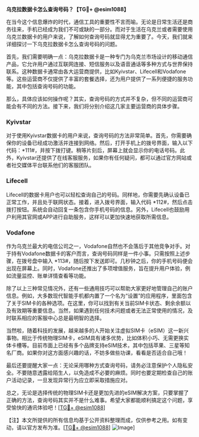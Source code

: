 **乌克拉数据卡怎么查询号码？【TG💪+ @esim1088】**

在当今这个信息爆炸的时代，通信工具的重要性不言而喻。无论是日常生活还是商务往来，手机已经成为我们不可或缺的一部分。而对于生活在乌克兰或者需要使用乌克兰数据卡的用户来说，了解如何查询号码就显得尤为重要了。今天，我们就来详细探讨一下乌克拉数据卡怎么查询号码的问题。

首先，我们需要明确一点：乌克拉数据卡是一种专门为乌克兰市场设计的移动通信产品，它允许用户通过互联网连接、短信服务以及语音通话等多种方式与世界保持联系。这种数据卡通常由各大运营商提供，比如Kyivstar、Lifecell和Vodafone等。这些运营商不仅提供了丰富的套餐选择，还为用户提供了一系列便捷的服务功能，其中包括查询号码的功能。

那么，具体应该如何操作呢？其实，查询号码的方式并不复杂，但不同的运营商可能会有不同的方法。接下来，我们将分别介绍这几家主要运营商的具体步骤。

### Kyivstar

对于使用Kyivstar数据卡的用户来说，查询号码的方法非常简单。首先，你需要确保你的设备已经成功激活并连接到网络。然后，打开手机上的拨号界面，输入以下代码：*111#，并按下拨打键。稍等片刻后，屏幕上就会显示你的电话号码。此外，Kyivstar还提供了在线客服服务，如果你有任何疑问，都可以通过官方网站或者社交媒体平台联系他们的客服团队。

### Lifecell

Lifecell的数据卡用户也可以轻松查询自己的号码。同样地，你需要先确认设备已正常工作，并且处于联网状态。接着，进入拨号界面，输入代码 *112#，然后点击拨打按钮。系统会自动回复一条包含你手机号码的信息。另外，Lifecell也鼓励用户利用其官网或APP进行自助服务，这样可以更加快速地获取所需信息。

### Vodafone

作为乌克兰最大的电信公司之一，Vodafone自然也不会落后于其他竞争对手。对于持有Vodafone数据卡的客户而言，查询号码同样是一件小事。只需按照上述步骤，在拨号盘中输入 *113#，随后按下发送即可。几秒钟之后，你的手机号码便会出现在屏幕上。同时，Vodafone还推出了多项增值服务，旨在提升用户体验，例如流量监控、账单详情查看等功能。

除了以上三种常见情况外，还有一些通用技巧可以帮助大家更好地管理自己的账户信息。例如，大多数现代智能手机都内置了一个名为“设置”的应用程序，里面包含了关于SIM卡的各种选项。在这里，你可以找到有关当前SIM卡状态、剩余余额以及有效期等重要信息。当然，如果遇到任何技术问题或者无法正常使用的情况，及时联系相应的客服中心总是最明智的选择。

当然啦，随着科技的发展，越来越多的人开始关注虚拟SIM卡（eSIM）这一新兴事物。相比于传统物理SIM卡，eSIM具有诸多优势，比如体积小巧、无需更换实体卡槽等。目前市面上已经有多个品牌支持eSIM技术，其中包括苹果、三星等知名厂商。如果你对这方面感兴趣的话，不妨多做些功课，看看是否适合自己哦！

最后还要提醒大家一点：无论采用哪种方式查询号码，请务必注意保护个人隐私安全。不要随意透露给陌生人，以免造成不必要的麻烦。同时也要定期检查自己的账户活动记录，一旦发现异常行为应立即采取措施应对。

总之，无论是选择传统的物理SIM卡还是更加先进的eSIM解决方案，只要掌握了正确的方法，查询号码其实并不是什么难事。希望大家都能顺利搞定这个问题，享受愉快的通讯体验吧！[[TG💪+ @esim1088](https://t.me/s/esim1088)]

【注】本文所提供的所有信息均基于公开资料整理而成，仅供参考之用。如有变动，请以官方发布为准。[[TG💪+ @esim1088](https://t.me/s/esim1088)] ![Image](https://i.postimg.cc/4NQfJmqS/Snipaste-2025-05-13-00-14-12.png)]
